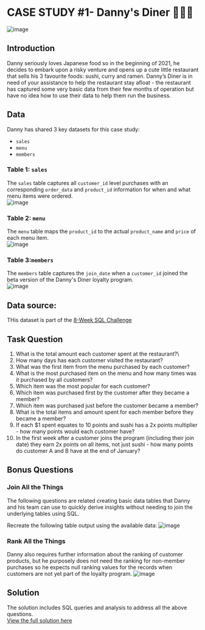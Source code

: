 # CASE STUDY #1- Danny's Diner 🍛🍜🍣
![image](https://github.com/user-attachments/assets/d6e0568c-411b-41a5-ae72-ea836f30556c)

## Introduction 
Danny seriously loves Japanese food so in the beginning of 2021, he decides to embark upon a risky venture and opens up a cute little restaurant that sells his 3 favourite foods: sushi, curry and ramen.
Danny’s Diner is in need of your assistance to help the restaurant stay afloat - the restaurant has captured some very basic data from their few months of operation but have no idea how to use their data to help them run the business.

## Data
Danny has shared 3 key datasets for this case study:
- `sales`
- `menu`
- `members`

### Table 1: `sales`
The `sales` table captures all `customer_id` level purchases with an corresponding `order_data` and `product_id` information for when and what menu items were ordered.\
![image](https://github.com/user-attachments/assets/53ed3894-33b7-4c66-b835-db1bdc9cb86f)

### Table 2: `menu`
The `menu` table maps the `product_id` to the actual `product_name` and `price` of each menu item.\
![image](https://github.com/user-attachments/assets/f87745f5-52e2-4d2a-85f1-c451158517e5)

### Table 3:`members`
The `members` table captures the `join_date` when a `customer_id` joined the beta version of the Danny's Diner loyalty program.\
![image](https://github.com/user-attachments/assets/cc2e4c18-5d4a-4aa0-bc29-504085aed986)

## Data source: 
THis dataset is part of the [8-Week SQL Challenge](https://8weeksqlchallenge.com/case-study-1/)

## Task Question
1. What is the total amount each customer spent at the restaurant?\
2. How many days has each customer visited the restaurant?
3. What was the first item from the menu purchased by each customer?
4. What is the most purchased item on the menu and how many times was it purchased by all customers?
5. Which item was the most popular for each customer?
6. Which item was purchased first by the customer after they became a member?
7. Which item was purchased just before the customer became a member?
8. What is the total items and amount spent for each member before they became a member?
9. If each $1 spent equates to 10 points and sushi has a 2x points multiplier - how many points would each customer have?
10. In the first week after a customer joins the program (including their join date) they earn 2x points on all items, not just sushi - how many points do customer A and B have at the end of January?

## Bonus Questions
### Join All the Things
The following questions are related creating basic data tables that Danny and his team can use to quickly derive insights without needing to join the underlying tables using SQL.

Recreate the following table output using the available data:
![image](https://github.com/user-attachments/assets/16bac1cd-f733-4b82-8b27-8691a1569802)

### Rank All the Things 
Danny also requires further information about the ranking of customer products, but he purposely does not need the ranking for non-member purchases so he expects null ranking values for the records when customers are not yet part of the loyalty program.
![image](https://github.com/user-attachments/assets/475b3918-193b-43fb-82bb-e9ee7ca285d3)

## Solution 
The solution includes SQL queries and analysis to address all the above questions.\
[View the full solution here](https://github.com/BiruktawitY/8-week-SQL-challenge/blob/main/Case%20Study%20%231%20-%20Danny's%20Diner/Solution.md)










